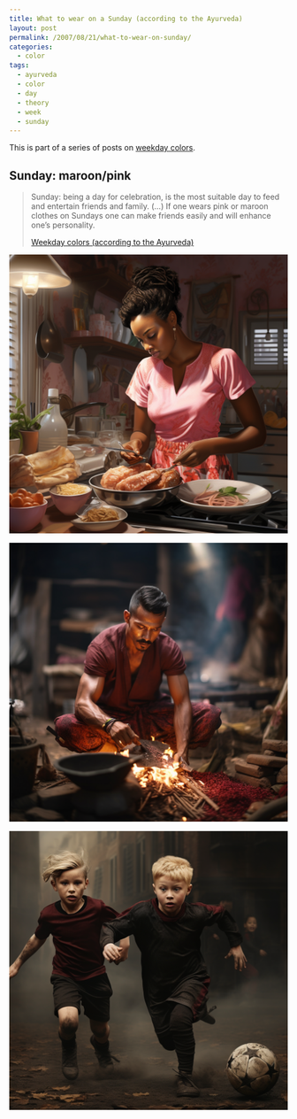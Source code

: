 ```yaml
---
title: What to wear on a Sunday (according to the Ayurveda)
layout: post
permalink: /2007/08/21/what-to-wear-on-sunday/
categories:
  - color
tags:
  - ayurveda
  - color
  - day
  - theory
  - week
  - sunday
---
```


This is part of a series of posts on [weekday colors](/tag/ayurveda/).

## Sunday: maroon/pink

> Sunday: being a day for celebration, is the most suitable day to feed and entertain friends and family. (…) If one wears pink or maroon clothes on Sundays one can make friends easily and will enhance one’s personality. 
> 
> [Weekday colors (according to the Ayurveda)](/2007/08/21/weekday-colours-ayurveda/)

![woman wearing pink dress](/wp-content/uploads/2007/08/pforret_african_woman_in_pink_blouse_preparing_sunday_brunch_ph_80834ecf-4685-4e9d-aedb-7b98b1b821bf.png)

![man wearing maroon](/wp-content/uploads/2007/08/pforret_man_wearing_maroon_shirt_preparing_open_fire_c7c1402b-d447-40b7-93ce-e57762a85aa8.png)

![kid dressed in maroon](/wp-content/uploads/2007/08/pforret_kids_dressed_in_black_and_maroon_playing_football_photo_54dd6829-a90b-4658-8807-3ab70c6de5b4.png)